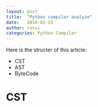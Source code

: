 ```yaml
---
layout: post
title:  "Python compiler analyze"
date:   2016-02-21
author: rossi
categories: Python Compiler
---
```


Here is the structer of this article:

+ CST
+ AST
+ ByteCode

CST
===
